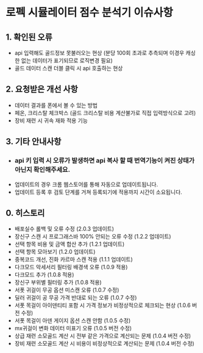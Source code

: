# 로펙 시뮬레이터 점수 분석기 이슈사항

## 1. 확인된 오류
- api 입력해도 골드정보 못불러오는 현상 (분당 100회 초과로 추측되며 이경우 캐싱한 없는 데이터가 표기되므로 로직변경 필요)
- 골드 데이터 스캔 더블 클릭 시 api 호출하는 현상
  
## 2. 요청받은 개선 사항
- 데이터 결과를 폰에서 볼 수 있는 방법
- 페온, 크리스탈 체크박스 (골드 크리스탈 비용 계산불가로 직접 입력방식으로 고려)
- 장비 재련 시 귀속 재화 적용 기능

## 3. 기타 안내사항
- ### api 키 입력 시 오류가 발생하면 api 복사 할 때 번역기능이 켜진 상태가 아닌지 확인해주세요.
- 업데이트의 경우 크롬 웹스토어를 통해 자동으로 업데이트됩니다.
- 업데이트 등록 후 검토 단계를 거쳐 등록되기에 적용까지 시간이 소요됩니다.

## 0. 히스토리
- 배포실수 롤백 및 오류 수정 (2.0.3 업데이트)
- 장신구 스캔 시 프로그래스바 100% 안되는 오류 수정 (1.2.2 업데이트)
- 선택 항목 비용 및 금액 합산 추가 (1.2.1 업데이트)
- 선택 항목 모아보기 (1.2.0 업데이트)
- 중복코드 개선, 진화 카르마 스캔 적용 (1.1.1 업데이트)
- 다크모드 악세서리 필터링 배경색 오류 (1.0.9 적용)
- 다크모드 추가 (1.0.8 적용)
- 장신구 부위별 필터링 추가 (1.0.8 적용)
- 서폿 귀걸이 무공 옵션 미스캔 오류 (1.0.7 수정)
- 딜러 귀걸이 공 무공 가격 반대로 되는 오류 (1.0.7 수정)
- 서폿 목걸이 아이덴티티 포함 시 가격 정보가 비정상적으로 체크되는 현상 (1.0.6 버전 수정)
- 서폿 목걸이 아덴 게이지 옵션 스캔 안함 (1.0.5 수정)
- mx귀걸이 변화 데이터 미표기 오류 (1.0.5 버전 수정)
- 상급 재련 소모골드 계산 시 전부 같은 가격으로 계산되는 문제 (1.0.4 버전 수정)
- 장비 재련 소모골드 계산 시 비용이 비정상적으로 계산되는 문제 (1.0.4 버전 수정)

